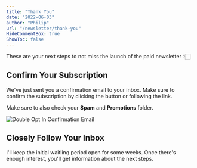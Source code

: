 ```yaml
---
title: "Thank You"
date: "2022-06-03"
author: "Philip"
url: "/newsletter/thank-you"
HideCommentBox: true
ShowToc: false
---
```


These are your next steps to not miss the launch of the paid newsletter 👇🏻

## Confirm Your Subscription

We've just sent you a confirmation email to your inbox. Make sure to confirm the subscription by clicking the button or following the link.

Make sure to also check your **Spam** and **Promotions** folder.

![Double Opt In Confirmation Email](/img/newsletter/newsletter-double-opt-in-step.png#center "Double Opt In Confirmation Email")

## Closely Follow Your Inbox

I'll keep the initial waitling period open for some weeks. Once there's enough interest, you'll get information about the next steps.
